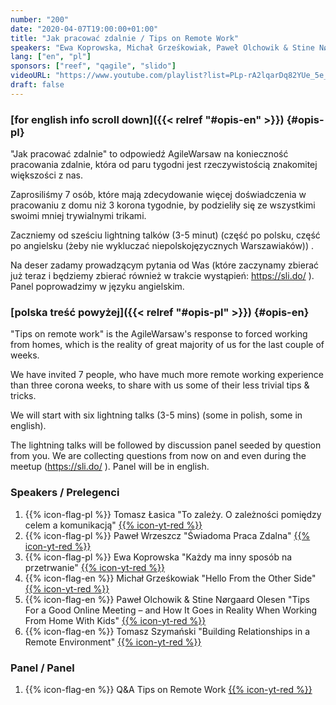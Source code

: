 ```yaml
---
number: "200"
date: "2020-04-07T19:00:00+01:00"
title: "Jak pracować zdalnie / Tips on Remote Work"
speakers: "Ewa Koprowska, Michał Grześkowiak, Paweł Olchowik & Stine Nørgaard Olesen, Paweł Wrzeszcz, Tomasz Łasica, Tomasz Szymański"
lang: ["en", "pl"]
sponsors: ["reef", "qagile", "slido"]
videoURL: "https://www.youtube.com/playlist?list=PLp-rA2lqarDq82YUe_5e_KgOi7kyaT7Zm"
draft: false
---
```


### [for english info scroll down]({{< relref "#opis-en" >}}) {#opis-pl}

"Jak pracować zdalnie" to odpowiedź AgileWarsaw na konieczność pracowania zdalnie, która od paru tygodni jest rzeczywistością znakomitej większości z nas.

Zaprosiliśmy 7 osób, które mają zdecydowanie więcej doświadczenia w pracowaniu z domu niż 3 korona tygodnie, by podzieliły się ze wszystkimi swoimi mniej trywialnymi trikami.

Zaczniemy od sześciu lightning talków (3-5 minut) (część po polsku, część po angielsku (żeby nie wykluczać niepolskojęzycznych Warszawiaków)) .

Na deser zadamy prowadzącym pytania od Was (które zaczynamy zbierać już teraz i będziemy zbierać również w trakcie wystąpień: https://sli.do/ ). Panel poprowadzimy w języku angielskim.


### [polska treść powyżej]({{< relref "#opis-pl" >}}) {#opis-en}

"Tips on remote work" is the AgileWarsaw's response to forced working from homes, which is the reality of great majority of us for the last couple of weeks.

We have invited 7 people, who have much more remote working experience than three corona weeks, to share with us some of their less trivial tips & tricks.

We will start with six lightning talks (3-5 mins) (some in polish, some in english).

The lightning talks will be followed by discussion panel seeded by question from you. We are collecting questions from now on and even during the meetup (https://sli.do/ ). Panel will be in english.

### Speakers / Prelegenci

 1. {{% icon-flag-pl %}} Tomasz Łasica "To zależy. O zależności pomiędzy celem a komunikacją" [{{% icon-yt-red %}}](https://youtu.be/IJzAw4KAvjw)
 1. {{% icon-flag-pl %}} Paweł Wrzeszcz "Świadoma Praca Zdalna" [{{% icon-yt-red %}}](https://youtu.be/WICyKAm9I0M) 
 1. {{% icon-flag-pl %}} Ewa Koprowska "Każdy ma inny sposób na przetrwanie" [{{% icon-yt-red %}}](https://youtu.be/0z94RL0SOig)
 1. {{% icon-flag-en %}} Michał Grześkowiak "Hello From the Other Side" [{{% icon-yt-red %}}](https://youtu.be/ORMqXxKWU78)
 1. {{% icon-flag-en %}} Paweł Olchowik & Stine Nørgaard Olesen "Tips For a Good Online Meeting – and How It Goes in Reality When Working From Home With Kids" [{{% icon-yt-red %}}](https://youtu.be/TWFI5-2vuPI)
 1. {{% icon-flag-en %}} Tomasz Szymański "Building Relationships in a Remote Environment" [{{% icon-yt-red %}}](https://youtu.be/4KVxdLEuC7E)
 
### Panel / Panel
 1. {{% icon-flag-en %}} Q&A Tips on Remote Work [{{% icon-yt-red %}}](https://www.youtube.com/watch?v=Bz7pSeRDzD4)
